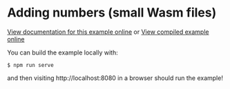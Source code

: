 # Adding numbers (small Wasm files)

[View documentation for this example online][dox] or [View compiled example
online][compiled]

[dox]: https://wasm-bindgen.github.io/wasm-bindgen/examples/add.html
[compiled]: https://wasm-bindgen.github.io/wasm-bindgen/exbuild/add/

You can build the example locally with:

```
$ npm run serve
```

and then visiting http://localhost:8080 in a browser should run the example!
